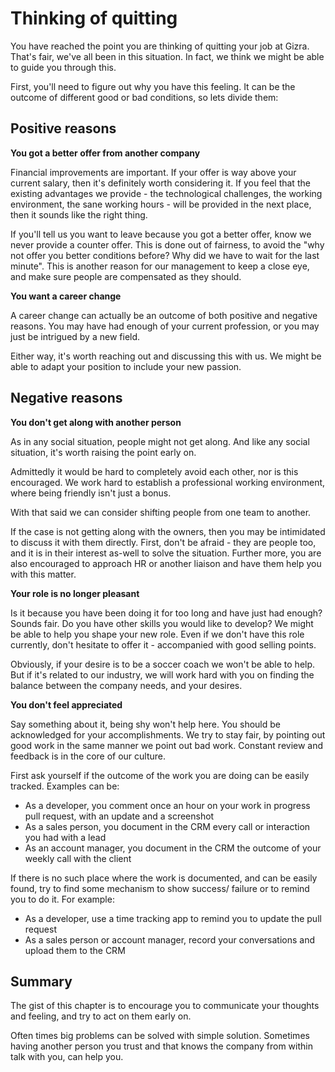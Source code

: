 # Thinking of quitting

You have reached the point you are thinking of quitting your job at Gizra. That's fair, we've all been in this situation. In fact, we think we might be able to guide you through this.

First, you'll need to figure out why you have this feeling. It can be the outcome of different good or bad conditions, so lets divide them:

## Positive reasons

**You got a better offer from another company**

Financial improvements are important. If your offer is way above your current salary, then it's definitely worth considering it. If you feel that the existing advantages we provide - the technological challenges, the working environment, the sane working hours - will be provided in the next place, then it sounds like the right thing.

If you'll tell us you want to leave because you got a better offer, know we never provide a counter offer. This is done out of fairness, to avoid the "why not offer you better conditions before? Why did we have to wait for the last minute". This is another reason for our management to keep a close eye, and make sure people are compensated as they should.

**You want a career change**

A career change can actually be an outcome of both positive and negative reasons. You may have had enough of your current profession, or you may just be intrigued by a new field.

Either way, it's worth reaching out and discussing this with us. We might be able to adapt your position to include your new passion.

## Negative reasons

**You don't get along with another person**

As in any social situation, people might not get along. And like any social situation, it's worth raising the point early on.

Admittedly it would be hard to completely avoid each other, nor is this encouraged. We work hard to establish a professional working environment, where being friendly isn't just a bonus.

With that said we can consider shifting people from one team to another.

If the case is not getting along with the owners, then you may be intimidated to discuss it with them directly. First, don't be afraid - they are people too, and it is in their interest as-well to solve the situation. Further more, you are also encouraged to approach HR or another liaison and have them help you with this matter.

**Your role is no longer pleasant**

Is it because you have been doing it for too long and have just had enough? Sounds fair.
Do you have other skills you would like to develop? We might be able to help you shape your new role. Even if we don't have this role currently, don't hesitate to offer it - accompanied with good selling points. 

Obviously, if your desire is to be a soccer coach we won't be able to help. But if it's related to our industry, we will work hard with you on finding the balance between the company needs, and your desires.

**You don't feel appreciated**

Say something about it, being shy won't help here. You should be acknowledged for your accomplishments. We try to stay fair, by pointing out good work in the same manner we point out bad work. Constant review and feedback is in the core of our culture.

First ask yourself if the outcome of the work you are doing can be easily tracked. Examples can be:

* As a developer, you comment once an hour on your work in progress pull request, with an update and a screenshot
* As a sales person, you document in the CRM every call or interaction you had with a lead
* As an account manager, you document in the CRM the outcome of your weekly call with the client

If there is no such place where the work is documented, and can be easily found, try to find some mechanism to show success/ failure or to remind you to do it. For example:

* As a developer, use a time tracking app to remind you to update the pull request
* As a sales person or account manager, record your conversations and upload them to the CRM

## Summary

The gist of this chapter is to encourage you to communicate your thoughts and feeling, and try to act on them early on.

Often times big problems can be solved with simple solution. Sometimes having another person you trust and that knows the company from within talk with you, can help you. 

